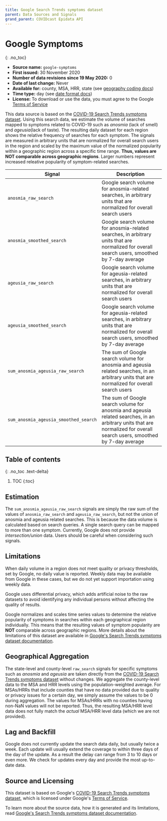 ```yaml
---
title: Google Search Trends symptoms dataset
parent: Data Sources and Signals
grand_parent: COVIDcast Epidata API
---
```


# Google Symptoms
{: .no_toc}

* **Source name:** `google-symptoms`
* **First issued:** 30 November 2020
* **Number of data revisions since 19 May 2020:** 0
* **Date of last change:** Never
* **Available for:** county, MSA, HRR, state (see [geography coding docs](../covidcast_geography.md))
* **Time type:** day (see [date format docs](../covidcast_times.md))
* **License:** To download or use the data, you must agree to the Google [Terms of Service](https://policies.google.com/terms)

This data source is based on the [COVID-19 Search Trends symptoms
dataset](http://goo.gle/covid19symptomdataset). Using
this search data, we estimate the volume of searches mapped to symptoms related
to COVID-19 such as _anosmia_ (lack of smell) and _ageusia_(lack of taste). The
resulting daily dataset for each region shows the relative frequency of searches
for each symptom. The signals are measured in arbitrary units that are
normalized for overall search users in the region and scaled by the maximum value of the normalized
popularity within a geographic region across a specific time range. **Thus,
values are NOT comparable across geographic regions**. Larger numbers represent
increased releative popularity of symptom-related searches.

| Signal | Description |
| --- | --- |
| `anosmia_raw_search` |  Google search volume for anosmia-related searches, in arbitrary units that are normalized for overall search users |
| `anosmia_smoothed_search` | Google search volume for anosmia-related searches, in arbitrary units that are normalized for overall search users, smoothed by 7-day average |
| `ageusia_raw_search` | Google search volume for ageusia-related searches, in arbitrary units that are normalized for overall search users |
| `ageusia_smoothed_search` |  Google search volume for ageusia-related searches, in arbitrary units that are normalized for overall search users, smoothed by 7-day average |
| `sum_anosmia_ageusia_raw_search` | The sum of Google search volume for anosmia and ageusia related searches, in an arbitrary units that are normalized for overall search users |
| `sum_anosmia_ageusia_smoothed_search` | The sum of Google search volume for anosmia and ageusia related searches, in an arbitrary units that are normalized for overall search users, smoothed by 7-day average |


## Table of contents
{: .no_toc .text-delta}

1. TOC
{:toc}
## Estimation
The `sum_anosmia_ageusia_raw_search` signals are simply the raw sum of the
 values of `anosmia_raw_search` and `ageusia_raw_search`, but not the union of
 anosmia and ageusia related searches. This is because the data volume is
 calculated based on search queries. A single search query can be mapped to more
 than one symptom. Currently, Google does not provide _intersection/union_
 data. Users should be careful when considering such signals.

## Limitations 
When daily volume in a region does not meet quality or privacy thresholds, set
by Google, no daily value is reported. Weekly data may be available from Google 
in these cases, but we do not yet support importation using weekly data.

Google uses differential privacy, which adds artificial noise to the raw
datasets to avoid identifying any individual persons without affecting the
quality of results.

Google normalizes and scales time series values to determine the relative
popularity of symptoms in searches within each geographical region individually.
This means that the resulting values of symptom popularity are **NOT**
comparable across geographic regions. 
More details about the limitations of this dataset are available in [Google's Search 
Trends symptoms dataset documentation](https://storage.googleapis.com/gcp-public-data-symptom-search/COVID-19%20Search%20Trends%20symptoms%20dataset%20documentation%20.pdf).

## Geographical Aggregation
The state-level and county-level `raw_search` signals for specific symptoms such
as _anosmia_ and _ageusia_ are taken directly from the [COVID-19 Search Trends
symptoms
dataset](https://github.com/google-research/open-covid-19-data/tree/master/data/exports/search_trends_symptoms_dataset)
without changes. We aggregate the county-level data to the MSA and HRR levels
using the population-weighted average. For MSAs/HRRs that include counties that
have no data provided due to quality or privacy issues for a certain day, we
simply assume the values to be 0 during aggregation. The values for MSAs/HRRs
with no counties having non-NaN values will not be reported. Thus, the resulting
MSA/HRR level data does not fully match the _actual_ MSA/HRR level data (which
we are not provided).


## Lag and Backfill
Google does not currently update the search data daily, but usually twice a week.
Each update will usually extend the coverage to within three days of the day of the update.
As a result the delay can range from 3 to 10 days or even more. We check for
updates every day and provide the most up-to-date data.

## Source and Licensing
This dataset is based on Google's [COVID-19 Search Trends symptoms dataset](http://goo.gle/covid19symptomdataset), which is licensed under Google's [Terms of Service](https://policies.google.com/terms).

To learn more about the source data, how it is generated and its limitations, 
read [Google's Search Trends symptoms dataset documentation](https://storage.googleapis.com/gcp-public-data-symptom-search/COVID-19%20Search%20Trends%20symptoms%20dataset%20documentation%20.pdf).
